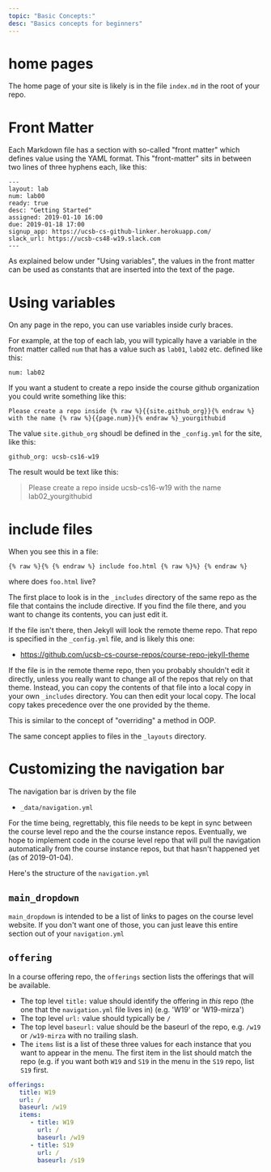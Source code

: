 ```yaml
---
topic: "Basic Concepts:"
desc: "Basics concepts for beginners"
---
```


# home pages

The home page of your site is likely is in the file `index.md` in the root of your repo.

# Front Matter

Each Markdown file has a section with so-called "front matter" which defines value using the YAML format.
This "front-matter" sits in between two lines of three hyphens each, like this:

```
---
layout: lab
num: lab00
ready: true
desc: "Getting Started"
assigned: 2019-01-10 16:00
due: 2019-01-18 17:00
signup_app: https://ucsb-cs-github-linker.herokuapp.com/
slack_url: https://ucsb-cs48-w19.slack.com
---
```

As explained below under "Using variables", the values in the front matter can be used as constants that are inserted into the text of the page.

# Using variables

On any page in the repo, you can use variables inside curly braces.  

For example, at the top of
each lab, you will typically have a variable in the front matter called `num` that has a value such as `lab01`, `lab02` etc.
defined like this:

```
num: lab02
```

If you want a student to create a repo inside the course github organization you could write something like this:

```
Please create a repo inside {% raw %}{{site.github_org}}{% endraw %} with the name {% raw %}{{page.num}}{% endraw %}_yourgithubid
```

The value `site.github_org` shoudl be defined in the `_config.yml` for the site, like this:

```
github_org: ucsb-cs16-w19
```

The result would be text like this:

> Please create a repo inside ucsb-cs16-w19 with the name lab02_yourgithubid

# include files

When you see this in a file:

```
{% raw %}{% {% endraw %} include foo.html {% raw %}%} {% endraw %}
```

where does `foo.html` live?

The first place to look is in the `_includes` directory of the same repo as the file that contains
the include directive.  If you find the file there, and you want to change its contents, you can just edit it.
 
If the file isn't there, then Jekyll will look the remote theme repo.   That repo is specified in the `_config.yml` file,
and is likely this one:

* <https://github.com/ucsb-cs-course-repos/course-repo-jekyll-theme>

If the file is in the remote theme repo, then you probably shouldn't edit it directly, unless you really want to change
all of the repos that rely on that theme.  Instead, you can copy the contents of that file into a local copy in your own
`_includes` directory.  You can then edit your local copy.  The local copy takes precedence over the one provided by the
theme.   

This is similar to the concept of "overriding" a method in OOP.  

The same concept applies to files in the `_layouts` directory.

# Customizing the navigation bar

The navigation bar is driven by the file

* `_data/navigation.yml`

For the time being, regrettably, this file needs to be kept in sync between the course level repo and the the course instance repos.    Eventually, we hope to implement code in the course level repo that will pull the navigation automatically from the course instance repos, but that hasn't happened yet (as of 2019-01-04).

Here's the structure of the `navigation.yml`

## `main_dropdown`

`main_dropdown` is intended to be a list of links to pages on the course level website.
If you don't want one of those, you can just leave this entire section out of your `navigation.yml`
   
## `offering`   

In a course offering repo, the `offerings` section lists the offerings that will be available.

* The top level `title:` value should identify the offering in *this* repo (the one that the `navigation.yml` file
lives in) (e.g. 'W19' or 'W19-mirza')
* The top level `url:` value should typically be `/`
* The top level `baseurl:` value should be the baseurl of the repo, e.g.  `/w19` or `/w19-mirza` with no trailing slash.
* The `items` list is a list of these three values for each instance that you want to appear in the menu.   The first
   item in the list should match the repo (e.g. if you want both `W19` and `S19` in the menu in the `S19` repo, list
   `S19` first.

```yml
offerings:
   title: W19
   url: /	
   baseurl: /w19
   items:
      - title: W19
        url: /
        baseurl: /w19
      - title: S19
        url: /
        baseurl: /s19
```        
